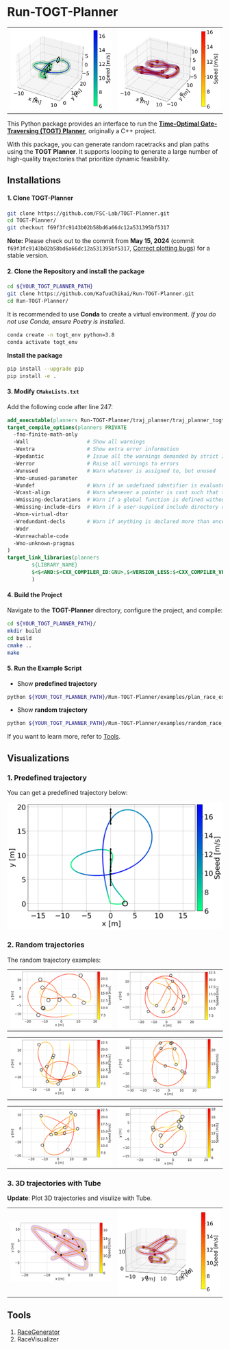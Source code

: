 # Run-TOGT-Planner

<table>
  <tr>
    <td style="width:50%;"><img src="docs/cover/example_3d.png" alt="example_3d" style="width:100%;"/></td>
    <td style="width:50%;"><img src="docs/cover/race_uzh_19wp_3d.png" alt="race_uzh_19wp_3d" style="width:100%;"/></td>
  </tr>
</table>

This Python package provides an interface to run the [**Time-Optimal Gate-Traversing (TOGT) Planner**](https://github.com/FSC-Lab/TOGT-Planner), originally a C++ project.

With this package, you can generate random racetracks and plan paths using the **TOGT Planner**. It supports looping to generate a large number of high-quality trajectories that prioritize dynamic feasibility.

## Installations

#### 1. Clone TOGT-Planner

```bash
git clone https://github.com/FSC-Lab/TOGT-Planner.git
cd TOGT-Planner/
git checkout f69f3fc9143b02b58bd6a66dc12a531395bf5317
```

**Note:** Please check out to the commit from **May 15, 2024** (commit `f69f3fc9143b02b58bd6a66dc12a531395bf5317`, [Correct plotting bugs](https://github.com/FSC-Lab/TOGT-Planner/commit/f69f3fc9143b02b58bd6a66dc12a531395bf5317)) for a stable version.

#### 2. Clone the Repository and install the package

```bash
cd ${YOUR_TOGT_PLANNER_PATH}
git clone https://github.com/KafuuChikai/Run-TOGT-Planner.git
cd Run-TOGT-Planner/
```

It is recommended to use **Conda** to create a virtual environment. *If you do not use Conda, ensure Poetry is installed.*

```bash
conda create -n togt_env python=3.8
conda activate togt_env
```

**Install the package**

```bash
pip install --upgrade pip
pip install -e .
```

#### 3. Modify `CMakeLists.txt`

Add the following code after line 247:

```cmake
add_executable(planners Run-TOGT-Planner/traj_planner/traj_planner_togt.cpp)
target_compile_options(planners PRIVATE
  -fno-finite-math-only
  -Wall                   # Show all warnings
  -Wextra                 # Show extra error information
  -Wpedantic              # Issue all the warnings demanded by strict ISO C and ISO C++
  -Werror                 # Raise all warnings to errors
  -Wunused                # Warn whatever is assigned to, but unused
  -Wno-unused-parameter
  -Wundef                 # Warn if an undefined identifier is evaluated in an #if directive. 
  -Wcast-align            # Warn whenever a pointer is cast such that the required alignment of the target is increased
  -Wmissing-declarations  # Warn if a global function is defined without a previous declaration
  -Wmissing-include-dirs  # Warn if a user-supplied include directory does not exist.
  -Wnon-virtual-dtor      
  -Wredundant-decls       # Warn if anything is declared more than once in the same scope
  -Wodr
  -Wunreachable-code
  -Wno-unknown-pragmas
)
target_link_libraries(planners
        ${LIBRARY_NAME}
        $<$<AND:$<CXX_COMPILER_ID:GNU>,$<VERSION_LESS:$<CXX_COMPILER_VERSION>,9.0>>:stdc++fs>
        )
```

#### 4. Build the Project

Navigate to the **TOGT-Planner** directory, configure the project, and compile:

```bash
cd ${YOUR_TOGT_PLANNER_PATH}/
mkdir build
cd build
cmake ..
make
```

#### 5. Run the Example Script

- Show **predefined trajectory**


```bash
python ${YOUR_TOGT_PLANNER_PATH}/Run-TOGT-Planner/examples/plan_race_example.py
```

- Show **random trajectory**


```bash
python ${YOUR_TOGT_PLANNER_PATH}/Run-TOGT-Planner/examples/random_race_example.py
```

If you want to learn more, refer to [Tools](#Tools).

## Visualizations

### 1. Predefined trajectory

You can get a predefined trajectory below:

![plan_race_example](docs/plan_race_example.png)

### 2. Random trajectories

The random trajectory examples:

<table>
  <tr>
    <td style="width:50%;"><img src="docs/random_race_example/race_1.png" alt="race_1" style="width:100%;"/></td>
    <td style="width:50%;"><img src="docs/random_race_example/race_2.png" alt="race_2" style="width:100%;"/></td>
  </tr>
</table>

<table>
  <tr>
    <td style="width:50%;"><img src="docs/random_race_example/race_3.png" alt="race_3" style="width:100%;"/></td>
    <td style="width:50%;"><img src="docs/random_race_example/race_4.png" alt="race_4" style="width:100%;"/></td>
  </tr>
</table>

<table>
  <tr>
    <td style="width:50%;"><img src="docs/random_race_example/race_5.png" alt="race_5" style="width:100%;"/></td>
    <td style="width:50%;"><img src="docs/random_race_example/race_6.png" alt="race_6" style="width:100%;"/></td>
  </tr>
</table>

### 3. 3D trajectories with Tube

**Update**: Plot 3D trajectories and visulize with Tube.

<table>
  <tr>
    <td style="width:50%;"><img src="docs/3d_tube/random_example_2d.png" alt="random_example_2d" style="width:100%;"/></td>
    <td style="width:50%;"><img src="docs/3d_tube/random_example_3d.png" alt="random_example_3d" style="width:100%;"/></td>
  </tr>
</table>

## Tools

1. [RaceGenerator](docs/utils_manual.md#L3)
2. RaceVisualizer